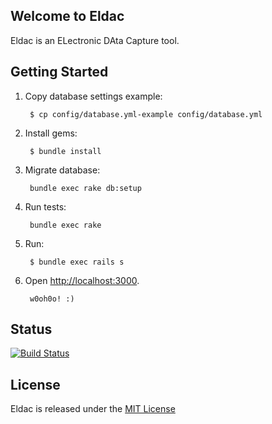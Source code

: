 
## Welcome to Eldac

Eldac is an ELectronic DAta Capture tool.

## Getting Started

1. Copy database settings example:

		$ cp config/database.yml-example config/database.yml

2. Install gems:

		$ bundle install

3. Migrate database:

		bundle exec rake db:setup

4. Run tests:

		bundle exec rake

5. Run:

		$ bundle exec rails s

6. Open [http://localhost:3000](http://localhost:3000).

		w0oh0o! :)

## Status

[![Build Status](https://travis-ci.org/gdonald/eldac.svg?branch=master)](https://travis-ci.org/gdonald/eldac)

## License

Eldac is released under the [MIT License](http://www.opensource.org/licenses/MIT)
